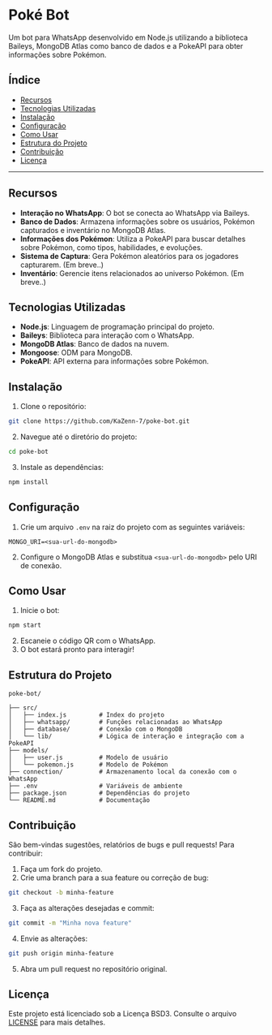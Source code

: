 # Poké Bot

Um bot para WhatsApp desenvolvido em Node.js utilizando a biblioteca Baileys, MongoDB Atlas como banco de dados e a PokeAPI para obter informações sobre Pokémon.

## Índice

- [Recursos](#recursos)
- [Tecnologias Utilizadas](#tecnologias-utilizadas)
- [Instalação](#instalação)
- [Configuração](#configuração)
- [Como Usar](#como-usar)
- [Estrutura do Projeto](#estrutura-do-projeto)
- [Contribuição](#contribuição)
- [Licença](#licença)

---

## Recursos

- **Interação no WhatsApp**: O bot se conecta ao WhatsApp via Baileys.
- **Banco de Dados**: Armazena informações sobre os usuários, Pokémon capturados e inventário no MongoDB Atlas.
- **Informações dos Pokémon**: Utiliza a PokeAPI para buscar detalhes sobre Pokémon, como tipos, habilidades, e evoluções.
- **Sistema de Captura**: Gera Pokémon aleatórios para os jogadores capturarem. (Em breve..)
- **Inventário**: Gerencie itens relacionados ao universo Pokémon. (Em breve..)

## Tecnologias Utilizadas

- **Node.js**: Linguagem de programação principal do projeto.
- **Baileys**: Biblioteca para interação com o WhatsApp.
- **MongoDB Atlas**: Banco de dados na nuvem.
- **Mongoose**: ODM para MongoDB.
- **PokeAPI**: API externa para informações sobre Pokémon.

## Instalação

1. Clone o repositório:

```bash
git clone https://github.com/KaZenn-7/poke-bot.git
```

2. Navegue até o diretório do projeto:

```bash
cd poke-bot
```

3. Instale as dependências:

```bash
npm install
```

## Configuração

1. Crie um arquivo `.env` na raiz do projeto com as seguintes variáveis:

```env
MONGO_URI=<sua-url-do-mongodb>
```

2. Configure o MongoDB Atlas e substitua `<sua-url-do-mongodb>` pelo URI de conexão.

## Como Usar

1. Inicie o bot:

```bash
npm start
```

2. Escaneie o código QR com o WhatsApp.
3. O bot estará pronto para interagir!

## Estrutura do Projeto

```
poke-bot/

├── src/
│   ├── index.js         # Index do projeto
│   ├── whatsapp/        # Funções relacionadas ao WhatsApp
│   ├── database/        # Conexão com o MongoDB
│   └── lib/             # Lógica de interação e integração com a PokeAPI
├── models/
│   ├── user.js          # Modelo de usuário
│   └── pokemon.js       # Modelo de Pokémon
├── connection/          # Armazenamento local da conexão com o WhatsApp
├── .env                 # Variáveis de ambiente
├── package.json         # Dependências do projeto
└── README.md            # Documentação
```

## Contribuição

São bem-vindas sugestões, relatórios de bugs e pull requests! Para contribuir:

1. Faça um fork do projeto.
2. Crie uma branch para a sua feature ou correção de bug:

```bash
git checkout -b minha-feature
```

3. Faça as alterações desejadas e commit:

```bash
git commit -m "Minha nova feature"
```

4. Envie as alterações:

```bash
git push origin minha-feature
```

5. Abra um pull request no repositório original.

## Licença

Este projeto está licenciado sob a Licença BSD3. Consulte o arquivo [LICENSE](LICENSE) para mais detalhes.

